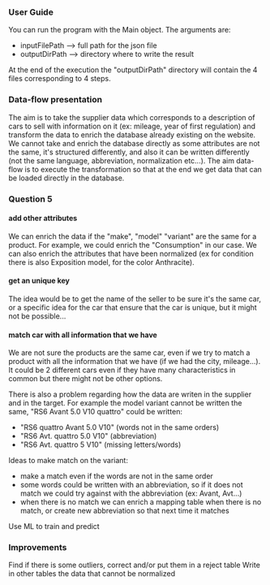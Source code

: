 ### User Guide

You can run the program with the Main object.
The arguments are:
- inputFilePath --> full path for the json file
- outputDirPath --> directory where to write the result

At the end of the execution the "outputDirPath" directory will contain the 4 files corresponding to 4 steps.

### Data-flow presentation

The aim is to take the supplier data which corresponds to a description of cars to sell with information on it (ex: mileage, year of first regulation)
and transform the data to enrich the database already existing on the website.
We cannot take and enrich the database directly as some attributes are not the same, it's structured differently, and also it can be written differently (not the same language, abbreviation, normalization etc...).
The aim data-flow is to execute the transformation so that at the end we get data that can be loaded directly in the database.

### Question 5

#### add other attributes

We can enrich the data if the "make", "model" "variant" are the same for a product. For example, we could enrich the
"Consumption" in our case. We can also enrich the attributes that have been normalized (ex for condition there
is also Exposition model, for the color Anthracite).

#### get an unique key

The idea would be to get the name of the seller to be sure it's the same car, or a specific idea for the car that ensure that the car is unique, but it might not be possible...

#### match car with all information that we have

We are not sure the products are the same car, even if we try to match a product with all the information that
we have (if we had the city, mileage...).
It could be 2 different cars even if they have many characteristics in common but there might not be other options.

There is also a problem regarding how the data are writen in the supplier and in the target. For example the model
variant cannot be written the same, "RS6 Avant 5.0 V10 quattro" could be written:
- "RS6 quattro Avant 5.0 V10" (words not in the same orders)
- "RS6 Avt. quattro 5.0 V10" (abbreviation)
- "RS6 Avt. quattro 5 V10" (missing letters/words)

Ideas to make match on the variant:
- make a match even if the words are not in the same order
- some words could be written with an abbreviation, so if it does not match we could try against with the abbreviation (ex: Avant, Avt...)
- when there is no match we can enrich a mapping table when there is no match, or create new abbreviation so that next time it matches

Use ML to train and predict

### Improvements

Find if there is some outliers, correct and/or put them in a reject table
Write in other tables the data that cannot be normalized
